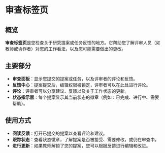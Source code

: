 # 审查标签页

## 概览

**审查标签页**是您检查关于研究提案或任务反馈的地方。它帮助您了解评审人员（如教师或协作者）对您的工作看法，以及您可能需要做出的更改。

## 主要部分

- **审查面板**：显示您提交的提案或任务，以及评审者的评论和反馈。
- **反馈中心**：提案提交后，编辑权限被锁定，评审者可以在此处进行评论。
- **评论**：评审者可以分享建议、反馈以及关于工作状态的更新。
- **状态指示器**：每个提案显示其当前状态的徽章（例如：已完成、进行中、需要帮助）。

## 使用方式

- **阅读反馈**：打开已提交的提案以查看评论和建议。
- **跟踪状态**：查看状态徽章，了解提案是否被接受、需要修改，或仍在审查中。
- **进行更新**：如果教师解锁了您的提案，您可以根据反馈进行编辑和改进。